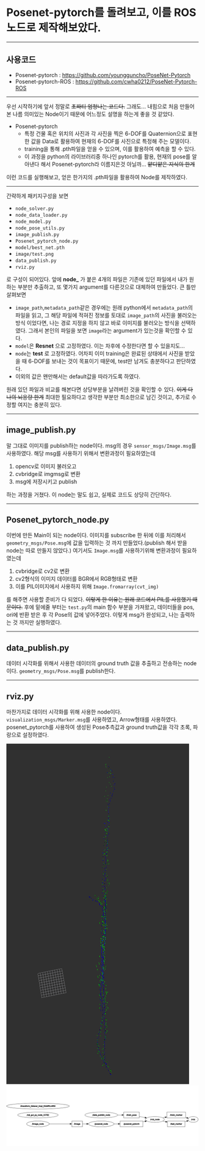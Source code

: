 # Posenet-pytorch를 돌려보고, 이를 ROS 노드로 제작해보았다.

---

## 사용코드

- Posenet-pytorch : https://github.com/youngguncho/PoseNet-Pytorch
- Posenet-pytorch-ROS : https://github.com/cwha0212/PoseNet-Pytorch-ROS

---

우선 시작하기에 앞서 정말로 ~~초짜티 엄청나는 코드다.~~
그래도... 내힘으로 처음 만들어본 나름 의미있는 Node이기 때문에 어느정도 설명을 하는게 좋을 것 같았다.

- Posenet-pytorch
  - 특정 건물 혹은 위치의 사진과 각 사진을 찍은 6-DOF를 Quaternion으로 표현한 값을 Data로 활용하여 현재의 6-DOF를 사진으로 특정해 주는 모델이다.
  - training을 통해 .pth파일을 얻을 수 있으며, 이를 활용하여 예측을 할 수 있다.
  - 이 과정을 python의 라이브러리중 하나인 pytorch를 활용, 현재의 pose를 알아낸다 해서 Posenet-pytorch라 이름지은것 아닐까... ~~얕디얕은 지식의 한계~~

이런 코드를 실행해보고, 얻은 한가지의 .pth파일을 활용하여 Node를 제작하였다.

---

간략하게 패키지구성을 보면

- `node_solver.py`
- `node_data_loader.py`
- `node_model.py`
- `node_pose_utils.py`
- `image_publish.py`
- `Posenet_pytorch_node.py`
- `model/best_net.pth`
- `image/test.png`
- `data_publish.py`
- `rviz.py`

로 구성이 되어있다. 앞에 **node_** 가 붙은 4개의 파일은 기존에 있던 파일에서 내가 원하는 부분만 추출하고, 또 몇가지 argument를 다른것으로 대체하여 만들었다. 큰 틀만 살펴보면

- `image_path`,`metadata_path`같은 경우에는 원래 python에서 `metadata_path`의 파일을 읽고, 그 해당 파일에 적혀진 정보를 토대로 `image_path`의 사진을 불러오는 방식 이었다면, 나는 경로 지정을 하지 않고 바로 이미지를 불러오는 방식을 선택하였다. 그래서 본인의 파일을 보면 `image`라는 argument가 있는것을 확인할 수 있다.
- `model`은 **Resnet** 으로 고정하였다. 이는 차후에 수정한다면 할 수 있을지도...
- `mode`는 **test** 로 고정하였다. 어차피 이미 training은 완료된 상태에서 사진을 받았을 때 6-DOF를 보내는 것이 목표이기 때문에, test만 남겨도 충분하다고 판단하였다.
- 이외의 값은 왠만해서는 default값을 따라가도록 하였다.

원래 있던 파일과 비교를 해본다면 상당부분을 날려버린 것을 확인할 수 있다. ~~이게 다 나의 뇌용량 한계~~ 최대한 필요하다고 생각한 부분만 최소한으로 남긴 것이고, 추가로 수정할 여지는 충분히 있다.

---

## image_publish.py

말 그대로 이미지를 publish하는 node이다. msg의 경우 `sensor_msgs/Image.msg`를 사용하였다. 해당 msg를 사용하기 위해서 변환과정이 필요하였는데

1. opencv로 이미지 불러오고
2. cvbridge로 imgmsg로 변환
3. msg에 저장시키고 publish

하는 과정을 거쳤다. 이 node는 말도 쉽고, 실제로 코드도 상당히 간단하다.

---

## Posenet_pytorch_node.py

이번에 만든 Main이 되는 node이다. 이미지를 subscribe 한 뒤에 이를 처리해서 `geometry_msgs/Pose.msg`에 값을 입력하는 것 까지 만들었다.(publish 해서 받을 node는 따로 만들지 않았다.) 여기서도 `Image.msg`를 사용하기위해 변환과정이 필요하였는데

1. cvbridge로 cv2로 변환
2. cv2형식의 이미지 데이터를 BGR에서 RGB형태로 변환
3. 이를 PIL이미지에서 사용하지 위해 `Image.fromarray(cvt_img)`

를 해주면 사용할 준비가 다 되었다. ~~이렇게 한 이유는 원래 코드에서 PIL를 사용했기 때문이다.~~
후에 밑에줄 부터는 `test.py`의 main 함수 부분을 가져왔고, 데이터들을 pos, ori에 반환 받은 후 각 Pose의 값에 넣어주었다. 이렇게 msg가 완성되고, 나는 출력하는 것 까지만 실행하였다.

---

## data_publish.py

데이터 시각화를 위해서 사용한 데이터의 ground truth 값을 추출하고 전송하는 node이다. `geometry_msgs/Pose.msg`를 publish한다.

---

## rviz.py

마찬가지로 데이터 시각화를 위해 사용한 node이다. `visualization_msgs/Marker.msg`를 사용하였고, Arrow형태를 사용하였다. posenet_pytorch를 사용하여 생성된 Pose추측값과 ground truth값을 각각 초록, 파랑으로 설정하였다.

![스크린샷1](/image/Resnet_34.png)
![스크린샷2](/image/rqt_graph.png)
